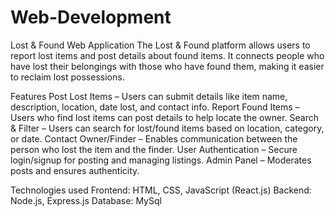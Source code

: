 # Web-Development
Lost & Found Web Application
The Lost & Found platform allows users to report lost items and post details about found items. It connects people who have lost their belongings with those who have found them, making it easier to reclaim lost possessions.

Features
Post Lost Items – Users can submit details like item name, description, location, date lost, and contact info.
Report Found Items – Users who find lost items can post details to help locate the owner.
Search & Filter – Users can search for lost/found items based on location, category, or date.
Contact Owner/Finder – Enables communication between the person who lost the item and the finder.
User Authentication – Secure login/signup for posting and managing listings.
Admin Panel – Moderates posts and ensures authenticity.

Technologies used
Frontend: HTML, CSS, JavaScript (React.js)
Backend: Node.js, Express.js
Database: MySql
